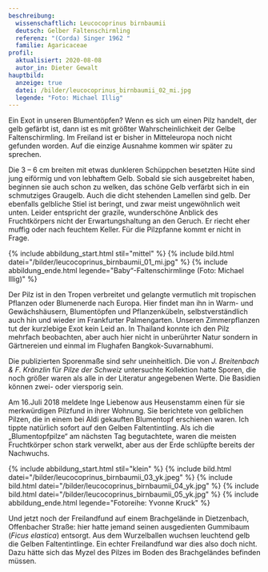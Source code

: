 ```yaml
---
beschreibung:
  wissenschaftlich: Leucocoprinus birnbaumii
  deutsch: Gelber Faltenschirmling
  referenz: "(Corda) Singer 1962 "
  familie: Agaricaceae
profil:
  aktualisiert: 2020-08-08
  autor_in: Dieter Gewalt
hauptbild:
  anzeige: true
  datei: /bilder/leucocoprinus_birnbaumii_02_mi.jpg
  legende: "Foto: Michael Illig"
---
```

Ein Exot in unseren Blumentöpfen? Wenn es sich um einen Pilz handelt, der gelb gefärbt ist, dann ist es mit größter Wahrscheinlichkeit der Gelbe Faltenschirmling. Im Freiland ist er bisher in Mitteleuropa noch nicht gefunden worden. Auf die einzige Ausnahme kommen wir später zu sprechen.

Die 3 – 6 cm breiten mit etwas dunkleren Schüppchen besetzten Hüte sind jung eiförmig und von lebhaftem Gelb. Sobald sie sich ausgebreitet haben, beginnen sie auch schon zu welken, das schöne Gelb verfärbt sich in ein schmutziges Graugelb. Auch die dicht stehenden Lamellen sind gelb. Der ebenfalls gelbliche Stiel ist beringt, und zwar meist ungewöhnlich weit unten. Leider entspricht der grazile, wunderschöne Anblick des Fruchtkörpers nicht der Erwartungshaltung an den Geruch. Er riecht eher muffig oder nach feuchtem Keller. Für die Pilzpfanne kommt er nicht in Frage.

{% include abbildung_start.html stil="mittel" %}
{% include bild.html datei="/bilder/leucocoprinus_birnbaumii_01_mi.jpg" %}
{% include abbildung_ende.html legende="Baby“-Faltenschirmlinge (Foto: Michael Illig)" %}

Der Pilz ist in den Tropen verbreitet und gelangte vermutlich mit tropischen Pflanzen oder Blumenerde nach Europa. Hier findet man ihn in Warm- und Gewächshäusern, Blumentöpfen und Pflanzenkübeln, selbstverständlich auch hin und wieder im Frankfurter Palmengarten. Unseren Zimmerpflanzen tut der kurzlebige Exot kein Leid an. In Thailand konnte ich den Pilz mehrfach beobachten, aber auch hier nicht in unberührter Natur sondern in Gärtnereien und einmal im Flughafen Bangkok-Suvarnabhumi.


Die publizierten Sporenmaße sind sehr uneinheitlich. Die von *J. Breitenbach & F. Kränzlin* für *Pilze der Schweiz* untersuchte Kollektion hatte Sporen, die noch größer waren als alle in der Literatur angegebenen Werte. Die Basidien können zwei- oder viersporig sein.

Am 16.Juli 2018 meldete Inge Liebenow aus Heusenstamm einen für sie merkwürdigen Pilzfund in ihrer Wohnung. Sie berichtete von gelblichen Pilzen, die in einem bei Aldi gekauften Blumentopf erschienen waren. Ich tippte natürlich sofort auf den Gelben Faltentintling. Als ich die „Blumentopfpilze“ am nächsten Tag begutachtete, waren die meisten Fruchtkörper schon stark verwelkt, aber aus der Erde schlüpfte bereits der Nachwuchs.

{% include abbildung_start.html stil="klein" %}
{% include bild.html datei="/bilder/leucocoprinus_birnbaumii_03_yk.jpeg" %}
{% include bild.html datei="/bilder/leucocoprinus_birnbaumii_04_yk.jpg" %}
{% include bild.html datei="/bilder/leucocoprinus_birnbaumii_05_yk.jpg" %}
{% include abbildung_ende.html legende="Fotoreihe: Yvonne Kruck" %}

Und jetzt noch der Freilandfund auf einem Brachgelände in Dietzenbach, Offenbacher Straße: hier hatte jemand seinen ausgedienten Gummibaum (*Ficus elastica*) entsorgt. Aus dem Wurzelballen wuchsen leuchtend gelb die Gelben Faltentintlinge. Ein echter Freilandfund war dies also doch nicht. Dazu hätte sich das Myzel des Pilzes im Boden des Brachgeländes befinden müssen.